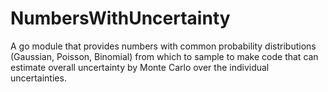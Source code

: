 # NumbersWithUncertainty
A go module that provides numbers with common probability distributions (Gaussian, Poisson, Binomial) from which to sample to make code that can estimate overall uncertainty by Monte Carlo over the individual uncertainties.
